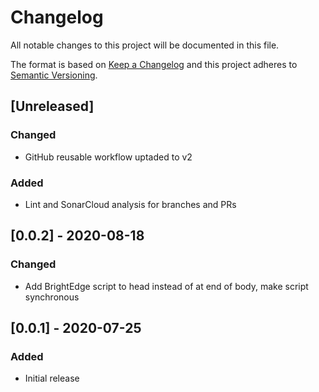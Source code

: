 # Changelog

All notable changes to this project will be documented in this file.

The format is based on [Keep a Changelog](http://keepachangelog.com/en/1.0.0/)
and this project adheres to [Semantic Versioning](http://semver.org/spec/v2.0.0.html).

## [Unreleased]

### Changed

- GitHub reusable workflow uptaded to v2

### Added

- Lint and SonarCloud analysis for branches and PRs

## [0.0.2] - 2020-08-18

### Changed

- Add BrightEdge script to head instead of at end of body, make script synchronous

## [0.0.1] - 2020-07-25

### Added

- Initial release
